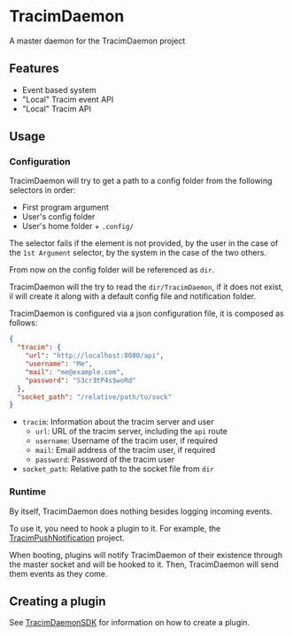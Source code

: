 # TracimDaemon

A master daemon for the TracimDaemon project

## Features

- Event based system
- "Local" Tracim event API
- "Local" Tracim API

## Usage

### Configuration

TracimDaemon will try to get a path to a config folder from the following selectors in order:

- First program argument
- User's config folder
- User's home folder + `.config/`

The selector fails if the element is not provided, by the user in the case of the `1st Argument` selector,
by the system in the case of the two others.

From now on the config folder will be referenced as `dir`.

TracimDaemon will the try to read the `dir/TracimDaemon`, if it does not exist, il will create it
along with a default config file and notification folder.


TracimDaemon is configured via a json configuration file, it is composed as follows:

```json
{
  "tracim": {
    "url": "http://localhost:8080/api",
    "username": "Me",
    "mail": "me@example.com",
    "password": "S3crƎtP4s$woRd"
  },
  "socket_path": "/relative/path/to/sock"
}
```

- `tracim`: Information about the tracim server and user
  - `url`: URL of the tracim server, including the `api` route
  - `username`: Username of the tracim user, if required
  - `mail`: Email address of the tracim user, if required
  - `password`: Password of the tracim user
- `socket_path`: Relative path to the socket file from `dir`

### Runtime

By itself, TracimDaemon does nothing besides logging incoming events.

To use it, you need to hook a plugin to it. For example, the [TracimPushNotification](https://github.com/Millefeuille42/TracimPushNotification) project.

When booting, plugins will notify TracimDaemon of their existence through the master socket and will be hooked to it.
Then, TracimDaemon will send them events as they come.

## Creating a plugin

See [TracimDaemonSDK](https://github.com/Millefeuille42/TracimDaemonSDK) for information on how to create a plugin.
